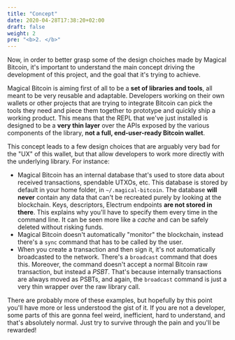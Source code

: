 ```yaml
---
title: "Concept"
date: 2020-04-28T17:38:20+02:00
draft: false
weight: 2
pre: "<b>2. </b>"
---
```


Now, in order to better grasp some of the design choiches made by Magical Bitcoin, it's important to understand the main concept driving the development of this project, and the goal that it's trying to
achieve.

Magical Bitcoin is aiming first of all to be a **set of libraries and tools**, all meant to be very reusable and adaptable. Developers working on their own wallets or other projects that are trying to integrate
Bitcoin can pick the tools they need and piece them together to prototype and quickly ship a working product. This means that the REPL that we've just installed is designed to be a **very thin layer** over the
APIs exposed by the various components of the library, **not a full, end-user-ready Bitcoin wallet**.

This concept leads to a few design choices that are arguably very bad for the "UX" of this wallet, but that allow developers to work more directly with the underlying library. For instance:

* Magical Bitcoin has an internal database that's used to store data about received transactions, spendable UTXOs, etc. This database is stored by default in your home folder, in `~/.magical-bitcoin`. The database
  **will never** contain any data that can't be recreated purely by looking at the blockchain. Keys, descriptors, Electrum endpoints **are not stored in there**. This explains why you'll have to specify them every
  time in the command line. It can be seen more like a *cache* and can be safely deleted without risking funds.
* Magical Bitcoin doesn't automatically "monitor" the blockchain, instead there's a `sync` command that has to be called by the user.
* When you create a transaction and then sign it, it's not automatically broadcasted to the network. There's a `broadcast` command that does this. Moreover, the command doesn't accept a normal Bitcoin raw transaction,
  but instead a *PSBT*. That's because internally transactions are always moved as PSBTs, and again, the `broadcast` command is just a very thin wrapper over the raw library call.

There are probably more of these examples, but hopefully by this point you'll have more or less understood the gist of it. If you are not a developer, some parts of this are gonna feel weird, inefficient, hard
to understand, and that's absolutely normal. Just try to survive through the pain and you'll be rewarded!
